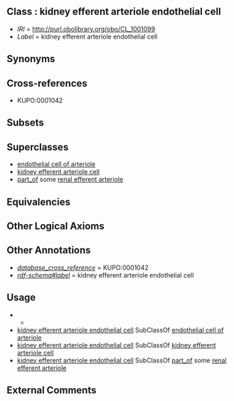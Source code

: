
## Class : kidney efferent arteriole endothelial cell

 * *IRI* = http://purl.obolibrary.org/obo/CL_1001099
 * *Label* = kidney efferent arteriole endothelial cell

## Synonyms


## Cross-references

 * KUPO:0001042

## Subsets


## Superclasses

 * [endothelial cell of arteriole](../../CL/12/CL_1000412.md)
 * [kidney efferent arteriole cell](../../CL/09/CL_1001009.md)
 * [part_of](../../BFO/50/BFO_0000050.md) some [renal efferent arteriole](../../UBERON/40/UBERON_0004640.md)

## Equivalencies


## Other Logical Axioms


## Other Annotations

 * *[database_cross_reference](../../ef/oboInOwl#hasDbXref.md)* = KUPO:0001042
 * *[rdf-schema#label](../../el/rdf-schema#label.md)* = kidney efferent arteriole endothelial cell

## Usage

 * -
 * [kidney efferent arteriole endothelial cell](../../CL/99/CL_1001099.md) SubClassOf [endothelial cell of arteriole](../../CL/12/CL_1000412.md)
 * [kidney efferent arteriole endothelial cell](../../CL/99/CL_1001099.md) SubClassOf [kidney efferent arteriole cell](../../CL/09/CL_1001009.md)
 * [kidney efferent arteriole endothelial cell](../../CL/99/CL_1001099.md) SubClassOf [part_of](../../BFO/50/BFO_0000050.md) some [renal efferent arteriole](../../UBERON/40/UBERON_0004640.md)

## External Comments

